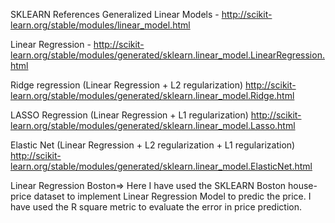 SKLEARN References
Generalized Linear Models - http://scikit-learn.org/stable/modules/linear_model.html

Linear Regression - http://scikit-learn.org/stable/modules/generated/sklearn.linear_model.LinearRegression.html

Ridge regression (Linear Regression + L2 regularization)
http://scikit-learn.org/stable/modules/generated/sklearn.linear_model.Ridge.html

LASSO Regression (Linear Regression + L1 regularization)
http://scikit-learn.org/stable/modules/generated/sklearn.linear_model.Lasso.html

Elastic Net (Linear Regression + L2 regularization + L1 regularization)
http://scikit-learn.org/stable/modules/generated/sklearn.linear_model.ElasticNet.html

Linear Regression Boston=> Here I have used the SKLEARN Boston house-price dataset to implement Linear Regression Model to predic the price.
I have used the R square metric to evaluate the error in price prediction.
